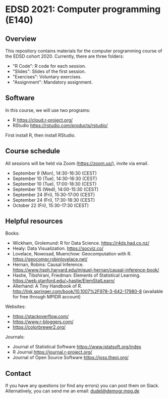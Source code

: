 # EDSD 2021: Computer programming (E140)

## Overview

This repository contains materials for the computer programming course of the EDSD cohort 2020. Currently, there are three folders:

* "R Code": R code for each session.
* "Slides": Slides of the first session.
* "Exercises": Voluntary exercises.  
* "Assignment": Mandatory assignment.

## Software

In this course, we will use two programs:

* R https://cloud.r-project.org/
* RStudio https://rstudio.com/products/rstudio/ 

First install R, then install RStudio.

## Course schedule

All sessions will be held via Zoom (https://zoom.us/), invite via email.

* September 9 (Mon), 14:30-16:30 (CEST)
* September 10 (Tue), 14:30-16:30 (CEST)
* September 10 (Tue), 17:00-18:30 (CEST)
* September 15 (Wed), 14:00-15:30 (CEST)
* September 24 (Fri), 15:30-17:00 (CEST)
* September 24 (Fri), 17:30-18:30 (CEST)
* October 22 (Fri), 15:30-17:30 (CEST)

## Helpful resources

Books:

* Wickham, Grolemund: R for Data Science. https://r4ds.had.co.nz/
* Healy: Data Visualization. https://socviz.co/ 
* Lovelace, Nowosad, Muenchow: Geocomputation with R. https://geocompr.robinlovelace.net/ 
* Hernan, Robins: Causal Inference. https://www.hsph.harvard.edu/miguel-hernan/causal-inference-book/
* Hastie, Tibshirani, Friedman: Elements of Statistical Learning. https://web.stanford.edu/~hastie/ElemStatLearn/ 
* Allerhand: A Tiny Handbook of R. http://link.springer.com/book/10.1007%2F978-3-642-17980-8 (available for free through MPIDR account)

Websites:

* https://stackoverflow.com/
* https://www.r-bloggers.com/ 
* https://colorbrewer2.org/

Journals:

* Journal of Statistical Software https://www.jstatsoft.org/index 
* R Journal https://journal.r-project.org/ 
* Journal of Open Source Software https://joss.theoj.org/

## Contact

If you have any questions (or find any errors) you can post them on Slack. Alternatively, you can send me an email: dudel@demogr.mpg.de